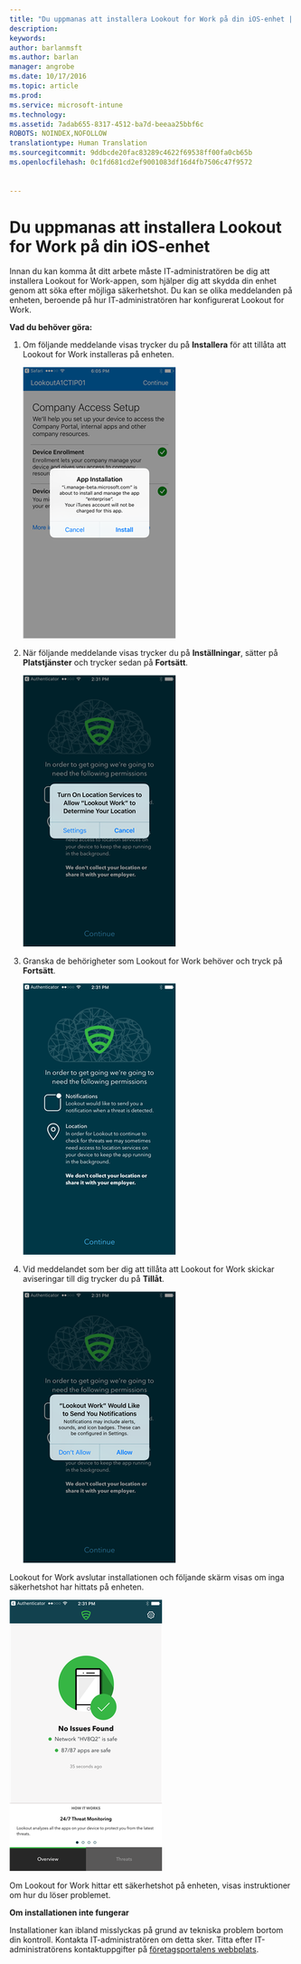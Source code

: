 ```yaml
---
title: "Du uppmanas att installera Lookout for Work på din iOS-enhet | Microsoft Intune"
description: 
keywords: 
author: barlanmsft
ms.author: barlan
manager: angrobe
ms.date: 10/17/2016
ms.topic: article
ms.prod: 
ms.service: microsoft-intune
ms.technology: 
ms.assetid: 7adab655-8317-4512-ba7d-beeaa25bbf6c
ROBOTS: NOINDEX,NOFOLLOW
translationtype: Human Translation
ms.sourcegitcommit: 9ddbcde20fac83289c4622f69538ff00fa0cb65b
ms.openlocfilehash: 0c1fd681cd2ef9001083df16d4fb7506c47f9572


---
```


# <a name="you-are-prompted-to-install-lookout-for-work-on-your-ios-device"></a>Du uppmanas att installera Lookout for Work på din iOS-enhet

Innan du kan komma åt ditt arbete måste IT-administratören be dig att installera Lookout for Work-appen, som hjälper dig att skydda din enhet genom att söka efter möjliga säkerhetshot. Du kan se olika meddelanden på enheten, beroende på hur IT-administratören har konfigurerat Lookout for Work.

**Vad du behöver göra:**

1.  Om följande meddelande visas trycker du på **Installera** för att tillåta att Lookout for Work installeras på enheten.

    ![Tryck på Installera för att installera Lookout for Work](./media/ios-lfw-install-app-request.png)

2. När följande meddelande visas trycker du på **Inställningar**, sätter på **Platstjänster** och trycker sedan på **Fortsätt**.

    ![Tryck på Inställningar och sedan Platstjänster](./media/ios-lfw-allow-location-services.png)

3. Granska de behörigheter som Lookout for Work behöver och tryck på **Fortsätt**.

    ![du är nu ansluten till Lookout for Work](./media/ios-lfw-permissions-lookout-needs.png)

4. Vid meddelandet som ber dig att tillåta att Lookout for Work skickar aviseringar till dig trycker du på **Tillåt**.

    ![Tryck på Inställningar och sedan Platstjänster](./media/ios-lfw-allow-notifications.png)

    
Lookout for Work avslutar installationen och följande skärm visas om inga säkerhetshot har hittats på enheten.

![Lookout for Work hittade inga säkerhetshot på din enhet](./media/ios-lfw-no-threats-found.png)

Om Lookout for Work hittar ett säkerhetshot på enheten, visas instruktioner om hur du löser problemet.

**Om installationen inte fungerar**

Installationer kan ibland misslyckas på grund av tekniska problem bortom din kontroll. Kontakta IT-administratören om detta sker. Titta efter IT-administratörens kontaktuppgifter på [företagsportalens webbplats](http://portal.manage.microsoft.com).




<!--HONumber=Nov16_HO1-->


